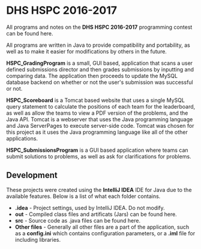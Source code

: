 # DHS HSPC 2016-2017
All programs and notes on the **DHS HSPC 2016-2017** programming contest can be found here.

All programs are written in Java to provide compatibility and portability, as well as to make it easier for modifications by others in the future.

**HSPC_GradingProgram** is a small, GUI based, application that scans a user defined submissions director and then grades submissions by inputting and comparing data.
The application then proceeds to update the MySQL database backend on whether or not the user's submission was successful or not.

**HSPC_Scoreboard** is a Tomcat based website that uses a single MySQL query statement to calculate the positions of each team for the leaderboard, as well as allow the teams to view a PDF version of the problems, and the Java API.
Tomcat is a webserver that uses the Java programming language and Java ServerPages to execute server-side code.  Tomcat was chosen for this project as it uses the Java programming language like all of the other applications.

**HSPC_SubmissionsProgram** is a GUI based application where teams can submit solutions to problems, as well as ask for clarifications for problems.

## Development
These projects were created using the **IntelliJ IDEA** IDE for Java due to the available features.
Below is a list of what each folder contains.
* **.idea** - Project settings, used by IntelliJ IDEA. Do not modify.
* **out** - Compiled class files and artificats (Jars) can be found here.
* **src** - Source code as .java files can be found here.
* **Other files** - Generally all other files are a part of the application, such as a **config.ini** which contains configuration parameters, or a **.iml** file for including libraries.